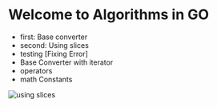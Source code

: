 # Welcome to Algorithms in GO

- first: Base converter
- second: Using slices
- testing [Fixing Error]
- Base Converter with iterator
- operators
- math Constants

![using slices](slice.png)

